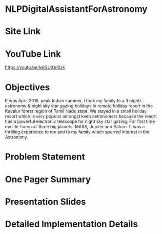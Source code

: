 # NLPDigitalAssistantForAstronomy
# Site Link
# YouTube Link
https://youtu.be/iwlGUlOn0zk
# Objectives
It was April 2019, peak Indian summer, I took my family to a 3 nights astronomy & night sky star gazing holidays in remote holiday resort in the Kavalur forest region of Tamil Nadu state. We stayed in a small holiday resort which is very popular amongst keen astronomers because the resort has a powerful electronic telescope for night sky star gazing. For first time my life I seen all three big planets: MARS, Jupiter and Saturn. It was a thrilling experience to me and to my family which spurred interest in the Astronomy.
# Problem Statement
# One Pager Summary
# Presentation Slides
# Detailed Implementation Details

